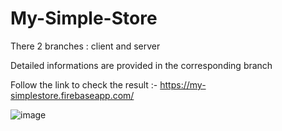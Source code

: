 # My-Simple-Store


There 2 branches : client and server

Detailed informations are provided in the corresponding branch

Follow the link to check the result :- https://my-simplestore.firebaseapp.com/

![image](https://github.com/Adarsh-Khatri/My-Simple-Store/assets/117830341/2938c515-922d-44a6-851a-236404f2ebad)
